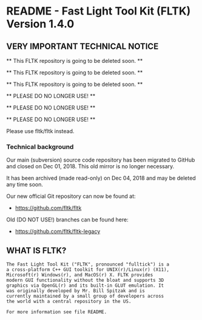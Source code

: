 # README - Fast Light Tool Kit (FLTK) Version 1.4.0

## VERY IMPORTANT TECHNICAL NOTICE

** This FLTK repository is going to be deleted soon. **

** This FLTK repository is going to be deleted soon. **

** This FLTK repository is going to be deleted soon. **

** PLEASE DO NO LONGER USE! **

** PLEASE DO NO LONGER USE! **

** PLEASE DO NO LONGER USE! **

Please use fltk/fltk instead.

### Technical background

  Our main (subversion) source code repository has been migrated to GitHub
  and closed on Dec 01, 2018. This old mirror is no longer necessary.

  It has been archived (made read-only) on Dec 04, 2018 and may be deleted any time soon.

  Our new official Git repository can now be found at:

  * https://github.com/fltk/fltk

  Old (DO NOT USE!) branches can be found here:

  * https://github.com/fltk/fltk-legacy


## WHAT IS FLTK?

    The Fast Light Tool Kit ("FLTK", pronounced "fulltick") is a
    a cross-platform C++ GUI toolkit for UNIX(r)/Linux(r) (X11),
    Microsoft(r) Windows(r), and MacOS(r) X. FLTK provides
    modern GUI functionality without the bloat and supports 3D
    graphics via OpenGL(r) and its built-in GLUT emulation. It
    was originally developed by Mr. Bill Spitzak and is
    currently maintained by a small group of developers across
    the world with a central repository in the US.

    For more information see file README.
